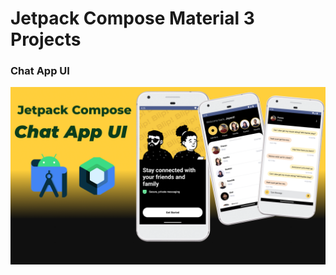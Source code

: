 # Jetpack Compose Material 3 Projects 

### Chat App UI
<p align="center">
<img src="images/banner.png">
</p>
